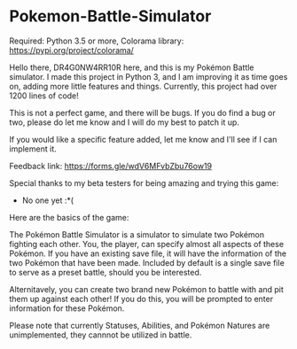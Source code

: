 # Pokemon-Battle-Simulator
Required: Python 3.5 or more, Colorama library: https://pypi.org/project/colorama/


Hello there, DR4G0NW4RR10R here, and this is my Pokémon Battle simulator.
I made this project in Python 3, and I am improving it as time goes on, adding
more little features and things. Currently, this project had over 1200
lines of code!

This is not a perfect game, and there will be bugs. If you do find a bug or
two, please do let me know and I will do my best to patch it up.

If you would like a specific feature added, let me know and I'll see if I can
implement it.

Feedback link:
https://forms.gle/wdV6MFvbZbu76ow19

Special thanks to my beta testers for being amazing and trying this game:
- No one yet :*(



Here are the basics of the game:

The Pokémon Battle Simulator is a simulator to simulate two Pokémon fighting
each other. You, the player, can specify almost all aspects of these Pokémon.
If you have an existing save file, it will have the information of the two
Pokémon that have been made. Included by default is a single save file to
serve as a preset battle, should you be interested.

Alternitavely, you can create two brand new Pokémon to battle with and pit
them up against each other! If you do this, you will be prompted to enter
information for these Pokémon.

Please note that currently Statuses, Abilities, and Pokémon Natures are
unimplemented, they cannnot be utilized in battle.

